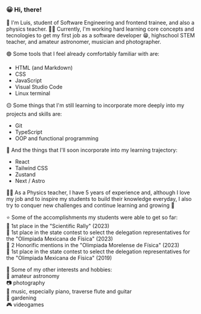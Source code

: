 ### 😀 Hi, there!
👦 I'm Luis, student of Software Engineering and frontend trainee, and also a physics teacher.
👩‍💻 Currently, I'm working hard learning core concepts and tecnologies to get my first job as a software developer 😁, highschool STEM teacher, and amateur astronomer, musician and photographer.

🟢 Some tools that I feel already comfortably familiar with are:
* HTML (and Markdown)
* CSS
* JavaScript
* Visual Studio Code
* Linux terminal

🟡 Some things that I'm still learning to incorporate more deeply into my projects and skills are:
* Git
* TypeScript
* OOP and functional programming

🔴 And the things that I'll soon incorporate into my learning trajectory:
* React
* Tailwind CSS
* Zustand
* Next / Astro

👩‍🏫 As a Physics teacher, I have 5 years of experience and, although I love my job and to inspire my students to build their knowledge everyday, I also try to conquer new challenges and continue learning and growing 🙂

⭐ Some of the accomplishments my students were able to get so far:<br>
🥇 1st place in the "Scientific Rally" (2023)<br>
🥇 1st place in the state contest to select the delegation representatives for the "Olimpiada Mexicana de Física" (2023)<br>
🏅 2 Honorific mentions in the "Olimpiada Morelense de Física" (2023)<br>
🥇 1st place in the state contest to select the delegation representatives for the "Olimpiada Mexicana de Física" (2019)<br>

👀 Some of my other interests and hobbies:<br>
🔭 amateur astronomy<br>
📷 photography<br>
🎵 music, especially piano, traverse flute and guitar<br>
🌱 gardening<br>
🎮 videogames<br>
